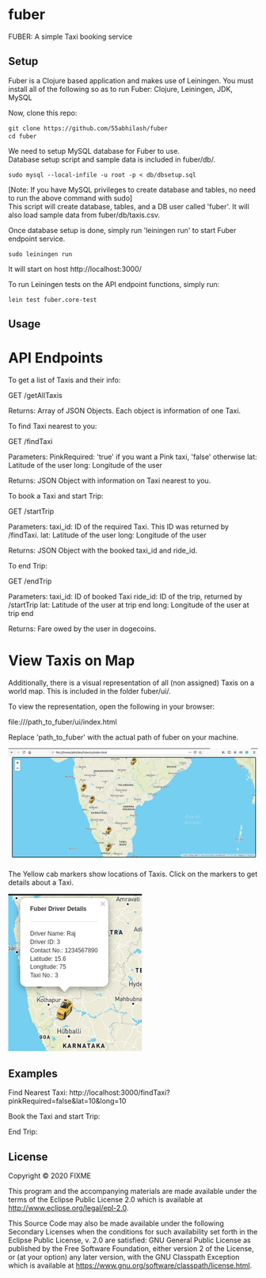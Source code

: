 # fuber

FUBER: A simple Taxi booking service 

## Setup

Fuber is a Clojure based application and makes use of Leiningen.
You must install all of the following so as to run Fuber:
Clojure, Leiningen, JDK, MySQL

Now, clone this repo:<br>
```
git clone https://github.com/55abhilash/fuber
cd fuber
```
We need to setup MySQL database for Fuber to use. <br>
Database setup script and sample data is included in fuber/db/.
```
sudo mysql --local-infile -u root -p < db/dbsetup.sql
```

[Note: If you have MySQL privileges to create database and tables, no need to run the above command with sudo]<br>
This script will create database, tables, and a DB user called 'fuber'. It will also load sample data from fuber/db/taxis.csv.

Once database setup is done, simply run 'leiningen run' to start Fuber endpoint service.
```
sudo leiningen run
```

It will start on host http://localhost:3000/

To run Leiningen tests on the API endpoint functions, simply run:
```
lein test fuber.core-test
```
## Usage

# API Endpoints 

To get a list of Taxis and their info:

GET /getAllTaxis

Returns: Array of JSON Objects. Each object is information of one Taxi.

To find Taxi nearest to you:

GET /findTaxi

Parameters: 
    PinkRequired: 'true' if you want a Pink taxi, 'false' otherwise
    lat: Latitude of the user
    long: Longitude of the user

Returns: JSON Object with information on Taxi nearest to you.

To book a Taxi and start Trip:

GET /startTrip

Parameters:
    taxi_id: ID of the required Taxi. This ID was returned by /findTaxi.
    lat: Latitude of the user
    long: Longitude of the user

Returns: JSON Object with the booked taxi_id and ride_id. 

To end Trip:

GET /endTrip

Parameters:
    taxi_id: ID of booked Taxi
    ride_id: ID of the trip, returned by /startTrip
    lat: Latitude of the user at trip end
    long: Longitude of the user at trip end

Returns: Fare owed by the user in dogecoins.

# View Taxis on Map

Additionally, there is a visual representation of all (non assigned) Taxis on a world map. This is included in the folder fuber/ui/.

To view the representation, open the following in your browser:

file:///path_to_fuber/ui/index.html

Replace 'path_to_fuber' with the actual path of fuber on your machine.

![alt text](https://github.com/55abhilash/fuber/blob/master/taxismap.png?raw=true)

The Yellow cab markers show locations of Taxis. Click on the markers to get details about a Taxi.

![alt text](https://github.com/55abhilash/fuber/blob/master/taxi_popup.png?raw=true)

## Examples

Find Nearest Taxi:
http://localhost:3000/findTaxi?pinkRequired=false&lat=10&long=10

Book the Taxi and start Trip:

End Trip:

## License

Copyright © 2020 FIXME

This program and the accompanying materials are made available under the
terms of the Eclipse Public License 2.0 which is available at
http://www.eclipse.org/legal/epl-2.0.

This Source Code may also be made available under the following Secondary
Licenses when the conditions for such availability set forth in the Eclipse
Public License, v. 2.0 are satisfied: GNU General Public License as published by
the Free Software Foundation, either version 2 of the License, or (at your
option) any later version, with the GNU Classpath Exception which is available
at https://www.gnu.org/software/classpath/license.html.
